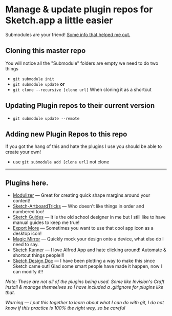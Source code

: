 # Manage & update plugin repos for Sketch.app a little easier
Submodules are your friend! [Some info that helped me out.](https://git-scm.com/book/en/v2/Git-Tools-Submodules)

## Cloning this master repo
You will notice all the "Submodule" folders are empty we need to do two things
- ``git submodule init``
- ``git submodule update``
**or**
- ``git clone --recursive [clone url]`` When cloning it as a shortcut

## Updating Plugin repos to their current version
- ``git submodule update --remote``

## Adding new Plugin Repos to this repo
If you got the hang of this and hate the plugins I use you should be able to create your own!
- use ``git submodule add [clone url]`` not clone

---

## Plugins here.
- [Modulizer](https://github.com/Falkeyn/Modulizer) — Great for creating quick shape margins around your content!
- [Sketch-ArtboardTricks](https://github.com/romannurik/Sketch-ArtboardTricks) — Who doesn't like things in order and numbered too!
- [Sketch Guides](https://github.com/luvmex/Sketch-Guides) — It is the old school designer in me but I still like to have manual guides to keep me true!
- [Export More](https://github.com/nathco/Export-More) — Sometimes you want to use that cool app icon as a desktop icon!
- [Magic Mirror](https://github.com/MagicSketch/MagicMirror) — Quickly mock your design onto a device, what else do I need to say.
- [Sketch Runner](http://sketchrunner.com/) — I love Alfred App and hate clicking around! Automate & shortcut things people!!!
- [Sketch Design Doc](https://github.com/mamuso/sketch-designdoc) — I have been plotting a way to make this since Sketch came out! Glad some smart people have made it happen, now I can modify it!!


*Note: These are not all of the plugins being used. Some like Invision's Craft install & manage themselves so I have included a .gitignore for plugins like that.*

*Warning — I put this together to learn about what I can do with git, I do not know if this practice is 100% the right way, so be careful*

